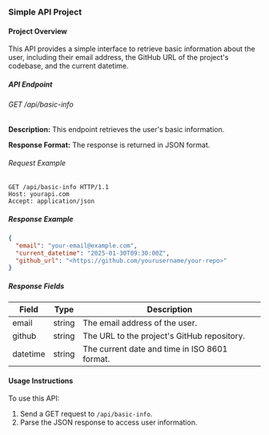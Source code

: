 ###  Simple API Project

#### Project Overview
This API provides a simple interface to retrieve basic information about the user, including their email address, the GitHub URL of the project's codebase, and the current datetime.

##### API Endpoint

###### GET /api/basic-info

**Description:** This endpoint retrieves the user's basic information.

**Response Format:** The response is returned in JSON format.

###### Request Example
```http
GET /api/basic-info HTTP/1.1
Host: yourapi.com
Accept: application/json
```

##### Response Example
```json
{
  "email": "your-email@example.com",
  "current_datetime": "2025-01-30T09:30:00Z",
  "github_url": "<https://github.com/yourusername/your-repo>"
}
```

##### Response Fields
| Field    | Type     | Description                                  |
|----------|----------|----------------------------------------------|
| email    | string   | The email address of the user.              |
| github   | string   | The URL to the project's GitHub repository. |
| datetime | string   | The current date and time in ISO 8601 format.|


#### Usage Instructions
To use this API:
1. Send a GET request to `/api/basic-info`.
2. Parse the JSON response to access user information.

